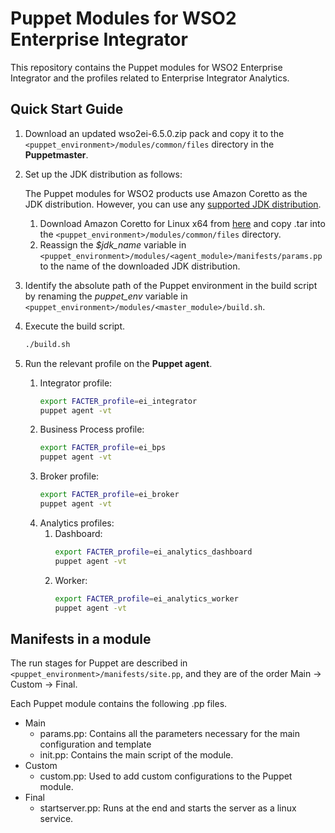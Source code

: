 # Puppet Modules for WSO2 Enterprise Integrator

This repository contains the Puppet modules for WSO2 Enterprise Integrator and the profiles related to Enterprise Integrator Analytics.

## Quick Start Guide
1. Download an updated wso2ei-6.5.0.zip pack and copy it to the `<puppet_environment>/modules/common/files` directory in the **Puppetmaster**.

2. Set up the JDK distribution as follows:

   The Puppet modules for WSO2 products use Amazon Coretto as the JDK distribution. However, you can use any [supported JDK distribution](https://docs.wso2.com/display/compatibility/Tested+Operating+Systems+and+JDKs).
   1. Download Amazon Coretto for Linux x64 from [here](https://docs.aws.amazon.com/corretto/latest/corretto-8-ug/downloads-list.html) and copy .tar into the `<puppet_environment>/modules/common/files` directory.
   2. Reassign the *$jdk_name* variable in `<puppet_environment>/modules/<agent_module>/manifests/params.pp` to the name of the downloaded JDK distribution.
3. Identify the absolute path of the Puppet environment in the build script by renaming the *puppet_env* variable in `<puppet_environment>/modules/<master_module>/build.sh`.
4. Execute the build script.
    ```bash
    ./build.sh
    ```
5. Run the relevant profile on the **Puppet agent**.
    1. Integrator profile:
        ```bash
        export FACTER_profile=ei_integrator
        puppet agent -vt
        ```
    2. Business Process profile:
        ```bash
        export FACTER_profile=ei_bps
        puppet agent -vt
        ```
    3. Broker profile:
        ```bash
        export FACTER_profile=ei_broker
        puppet agent -vt
        ```
    4. Analytics profiles:
        1. Dashboard:
            ```bash
            export FACTER_profile=ei_analytics_dashboard
            puppet agent -vt
            ```
        2. Worker:
            ```bash
            export FACTER_profile=ei_analytics_worker
            puppet agent -vt
            ```

## Manifests in a module
The run stages for Puppet are described in `<puppet_environment>/manifests/site.pp`, and they are of the order Main -> Custom -> Final.

Each Puppet module contains the following .pp files.
* Main
    * params.pp: Contains all the parameters necessary for the main configuration and template
    * init.pp: Contains the main script of the module.
* Custom
    * custom.pp: Used to add custom configurations to the Puppet module.
* Final
    * startserver.pp: Runs at the end and starts the server as a linux service.
    